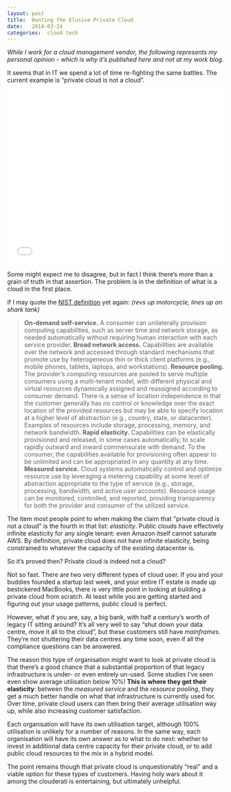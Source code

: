 ```yaml
---
layout: post
title:  Hunting the Elusive Private Cloud 
date:   2014-03-24 
categories:  cloud tech 
---
```


*While I work for a cloud management vendor, the following represents my personal opinion - which is why it’s published here and not at my work blog.*

It seems that in IT we spend a lot of time re-fighting the same battles. The current example is “private cloud is not a cloud”.

<iframe src="//embed.gettyimages.com/embed/182055970?et=aegK1bCYBkyrFhEVI1izBw&sig=8DtLeiYVs_54q6_X2h4Ks5HcpmuY_Czp7SsXVumtjo4=" width="507" height="407" frameborder="0" scrolling="no"></iframe>

Some might expect me to disagree, but in fact I think there’s more than a grain of truth in that assertion. The problem is in the definition of what is a cloud in the first place.

If I may quote the [NIST definition](http://csrc.nist.gov/publications/nistpubs/800-145/SP800-145.pdf) yet again: *(revs up motorcycle, lines up on shark tank)*

> **On-demand self-service.** A consumer can unilaterally provision computing capabilities, such as server time and network storage, as needed automatically without requiring human interaction with each service provider.
> **Broad network access.** Capabilities are available over the network and accessed through standard mechanisms that promote use by heterogeneous thin or thick client platforms (e.g., mobile phones, tablets, laptops, and workstations).
> **Resource pooling.** The provider’s computing resources are pooled to serve multiple consumers using a multi-tenant model, with different physical and virtual resources dynamically assigned and reassigned according to consumer demand. There is a sense of location independence in that the customer generally has no control or knowledge over the exact location of the provided resources but may be able to specify location at a higher level of abstraction (e.g., country, state, or datacenter). Examples of resources include storage, processing, memory, and network bandwidth.
> **Rapid elasticity.** Capabilities can be elastically provisioned and released, in some cases automatically, to scale rapidly outward and inward commensurate with demand. To the consumer, the capabilities available for provisioning often appear to be unlimited and can be appropriated in any quantity at any time.
> **Measured service.** Cloud systems automatically control and optimize resource use by leveraging a metering capability at some level of abstraction appropriate to the type of service (e.g., storage, processing, bandwidth, and active user accounts). Resource usage can be monitored, controlled, and reported, providing transparency for both the provider and consumer of the utilized service.

The item most people point to when making the claim that "private cloud is not a cloud” is the fourth in that list: *elasticity*. Public clouds have effectively infinite elasticity for any single tenant: even Amazon itself cannot saturate AWS. By definition, private cloud does not have infinite elasticity, being constrained to whatever the capacity of the existing datacenter is.

So it’s proved then? Private cloud is indeed not a cloud?

Not so fast. There are two very different types of cloud user. If you and your buddies founded a startup last week, and your entire IT estate is made up bestickered MacBooks, there is very little point in looking at building a private cloud from scratch. At least while you are getting started and figuring out your usage patterns, public cloud is perfect.

However, what if you are, say, a big bank, with half a century’s worth of legacy IT sitting around? It’s all very well to say “shut down your data centre, move it all to the cloud”, but these customers still have *mainframes*. They’re not shuttering their data centres any time soon, even if all the compliance questions can be answered.

The reason this type of organisation might want to look at private cloud is that there’s a good chance that a substantial proportion of that legacy infrastructure is under- or even entirely un-used. Some studies I’ve seen even show average utilisation below 10%! **This is where they get their elasticity**: between the *measured service* and the *resource pooling*, they get a much better handle on what that infrastructure is currently used for. Over time, private cloud users can then bring their average utilisation way up, while also increasing customer satisfaction.

Each organisation will have its own utilisation target, although 100% utilisation is unlikely for a number of reasons. In the same way, each organisation will have its own answer as to what to do next: whether to invest in additional data centre capacity for their private cloud, or to add public cloud resources to the mix in a hybrid model. 

The point remains though that private cloud is unquestionably “real” and a viable option for these types of customers. Having holy wars about it among the clouderati is entertaining, but ultimately unhelpful.